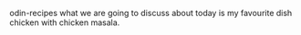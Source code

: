  odin-recipes
what we are going to discuss about today is my favourite dish chicken with chicken masala.